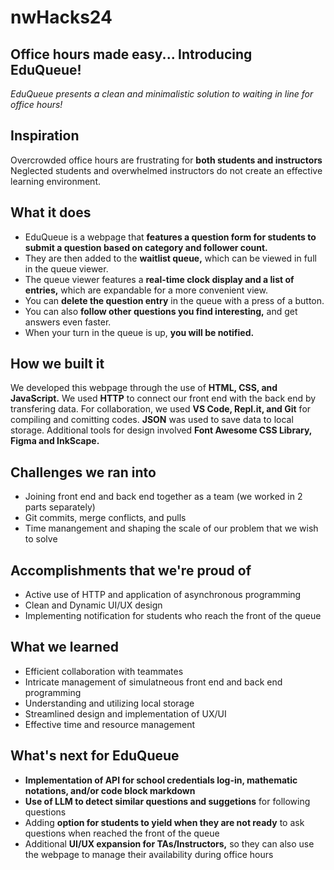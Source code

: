 # nwHacks24

## Office hours made easy... Introducing EduQueue!

*EduQueue presents a clean and minimalistic solution to waiting in line for office hours!*

## Inspiration
Overcrowded office hours are frustrating for **both students and instructors**
Neglected students and overwhelmed instructors do not create an effective learning environment.

## What it does
- EduQueue is a webpage that **features a question form for students to submit a question based on category and follower count.**
- They are then added to the **waitlist queue,** which can be viewed in full in the queue viewer. 
- The queue viewer features a **real-time clock display and a list of entries,** which are expandable for a more convenient view. 
- You can **delete the question entry** in the queue with a press of a button. 
- You can also **follow other questions  you find interesting,** and get answers even faster. 
- When your turn in the queue is up, **you will be notified.**

## How we built it
We developed this webpage through the use of **HTML, CSS, and JavaScript.** We used **HTTP** to connect our front end with the back end by transfering data. For collaboration, we used **VS Code, Repl.it,  and Git** for compiling and comitting codes. **JSON** was used to save data to local storage. Additional tools for design involved **Font Awesome CSS Library,  Figma and InkScape.**

## Challenges we ran into
- Joining front end and back end together as a team (we worked in 2 parts separately)
- Git commits, merge conflicts, and pulls
- Time manangement and shaping the scale of our problem that we wish to solve

## Accomplishments that we're proud of
- Active use of HTTP and application of asynchronous programming
- Clean and Dynamic UI/UX design 
- Implementing notification for students who reach the front of the queue


## What we learned
- Efficient collaboration with teammates
- Intricate management of simulatneous front end and back end programming 
- Understanding and utilizing local storage 
- Streamlined design and implementation of UX/UI
- Effective time and resource management

## What's next for EduQueue
- **Implementation of API for school credentials log-in, mathematic notations, and/or code block markdown**
- **Use of LLM to detect similar questions and suggetions** for following questions
- Adding **option for students to yield when they are not ready** to ask questions when reached the front of the queue
- Additional **UI/UX expansion for TAs/Instructors,** so they can also use the webpage to manage their availability during office hours



